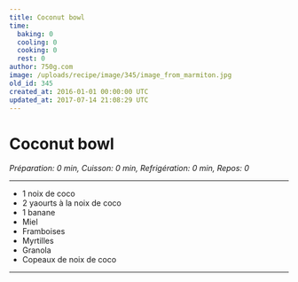 ```yaml
---
title: Coconut bowl
time:
  baking: 0
  cooling: 0
  cooking: 0
  rest: 0
author: 750g.com
image: /uploads/recipe/image/345/image_from_marmiton.jpg
old_id: 345
created_at: 2016-01-01 00:00:00 UTC
updated_at: 2017-07-14 21:08:29 UTC
---
```


# Coconut bowl

_Préparation: 0 min, Cuisson: 0 min, Refrigération: 0 min, Repos: 0_

---

- 1 noix de coco
- 2 yaourts à la noix de coco
- 1 banane
- Miel
- Framboises
- Myrtilles
- Granola
- Copeaux de noix de coco

---
